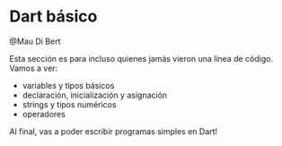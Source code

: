 # Dart básico

@Mau Di Bert

Esta sección es para incluso quienes jamás vieron una línea de código. Vamos a ver:

- variables y tipos básicos
- declaración, inicialización y asignación
- strings y tipos numéricos
- operadores

Al final, vas a poder escribir programas simples en Dart!